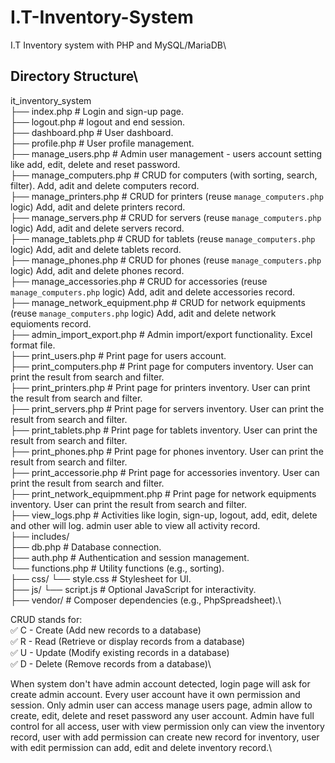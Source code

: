 # I.T-Inventory-System
I.T Inventory system with PHP and MySQL/MariaDB\

## Directory Structure\
it_inventory_system\
├── index.php                   # Login and sign-up page.\
├── logout.php                  # logout and end session.\
├── dashboard.php               # User dashboard.\
├── profile.php                 # User profile management.\
├── manage_users.php            # Admin user management - users account setting like add, edit, delete and reset password.\
├── manage_computers.php        # CRUD for computers (with sorting, search, filter). Add, adit and delete computers record.\
├── manage_printers.php         # CRUD for printers (reuse `manage_computers.php` logic) Add, adit and delete printers record.\
├── manage_servers.php          # CRUD for servers (reuse `manage_computers.php` logic) Add, adit and delete servers record.\
├── manage_tablets.php          # CRUD for tablets (reuse `manage_computers.php` logic) Add, adit and delete tablets record.\
├── manage_phones.php           # CRUD for phones (reuse `manage_computers.php` logic) Add, adit and delete phones record.\
├── manage_accessories.php      # CRUD for accessories (reuse `manage_computers.php` logic) Add, adit and delete accessories record.\
├── manage_network_equipment.php     # CRUD for network equipments (reuse `manage_computers.php` logic) Add, adit and delete network equioments record.\
├── admin_import_export.php     # Admin import/export functionality. Excel format file.\
├── print_users.php             # Print page for users account.\
├── print_computers.php         # Print page for computers inventory. User can print the result from search and filter.\
├── print_printers.php          # Print page for printers inventory. User can print the result from search and filter.\
├── print_servers.php           # Print page for servers inventory. User can print the result from search and filter.\
├── print_tablets.php           # Print page for tablets inventory. User can print the result from search and filter.\
├── print_phones.php            # Print page for phones inventory. User can print the result from search and filter.\
├── print_accessorie.php        # Print page for accessories inventory. User can print the result from search and filter.\
├── print_network_equipmment.php      # Print page for network equipments inventory. User can print the result from search and filter.\
├── view_logs.php               # Activities like login, sign-up, logout, add, edit, delete and other will log. admin user able to view all activity record.\
├── includes/   
    ├── db.php                  # Database connection.\
    ├── auth.php                # Authentication and session management.\
    └── functions.php           # Utility functions (e.g., sorting).\
├── css/
    └── style.css               # Stylesheet for UI.\
├── js/
    └── script.js               # Optional JavaScript for interactivity.\
├── vendor/                     # Composer dependencies (e.g., PhpSpreadsheet).\

CRUD stands for:\
✅ C - Create (Add new records to a database)\
✅ R - Read (Retrieve or display records from a database)\
✅ U - Update (Modify existing records in a database)\
✅ D - Delete (Remove records from a database)\

When system don't have admin account detected, login page will ask for create admin account. Every user account have it own permission and session. Only admin user can access manage users page, admin allow to create, edit, delete and reset password any user account. Admin have full control for all access, user with view permission only can view the inventory record, user with add permission can create new record for inventory, user with edit permission can add, edit and delete inventory record.\
